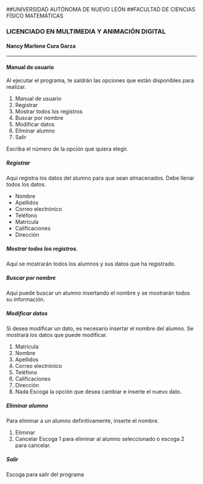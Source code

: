 ##UNIVERSIDAD AUTÓNOMA DE NUEVO LEÓN
##FACULTAD DE CIENCIAS FÍSICO MATEMÁTICAS
### LICENCIADO EN MULTIMEDIA Y ANIMACIÓN DIGITAL
#### Nancy Marlene Cura Garza

---

#### Manual de usuario
Al ejecutar el programa, te saldrán las opciones que están disponibles para realizar.
1. Manual de usuario
2. Registrar
3. Mostrar todos los registros
4. Buscar por nombre
6. Modificar datos
7. Eliminar alumno
8. Salir
 
Escriba el número de la opción que quiera elegir.

##### Registrar
Aquí registra los datos del alumno para que sean almacenados.
Debe llenar todos los datos.
* Nombre
* Apellidos
* Correo electrónico
* Teléfono
* Matrícula
* Calificaciones
* Dirección

##### Mostrar todos los registros.
Aquí se mostrarán todos los alumnos y sus datos que ha registrado.

##### Buscar por nombre 
Aquí puede buscar un alumno insertando el nombre y se mostrarán todos su información.

##### Modificar datos
Si desea modificar un dato, es necesario insertar el nombre del alumno.
Se mostrará los datos que puede modificar.
1. Matrícula
2. Nombre
3. Apellidos
4. Correo electrónico
5. Teléfono
6. Calificaciones
7. Dirección
0. Nada
Escoga la opción que desea cambiar e inserte el nuevo dato.

##### Eliminar alumno
Para eliminar a un alumno definitivamente, inserte el nombre.
1. Eliminar
2. Cancelar
Escoga 1 para eliminar al alumno seleccionado o escoga 2 para cancelar.

##### Salir
Escoga para salir del programa
